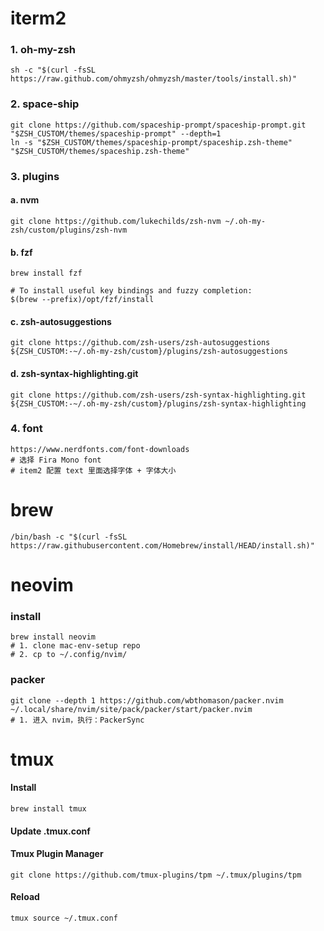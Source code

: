 # iterm2
### 1. oh-my-zsh
```
sh -c "$(curl -fsSL https://raw.github.com/ohmyzsh/ohmyzsh/master/tools/install.sh)"
```
### 2. space-ship
```
git clone https://github.com/spaceship-prompt/spaceship-prompt.git "$ZSH_CUSTOM/themes/spaceship-prompt" --depth=1
ln -s "$ZSH_CUSTOM/themes/spaceship-prompt/spaceship.zsh-theme" "$ZSH_CUSTOM/themes/spaceship.zsh-theme"
```
### 3. plugins
#### a. nvm
```
git clone https://github.com/lukechilds/zsh-nvm ~/.oh-my-zsh/custom/plugins/zsh-nvm
```
#### b. fzf
```
brew install fzf

# To install useful key bindings and fuzzy completion:
$(brew --prefix)/opt/fzf/install
```
#### c. zsh-autosuggestions
```
git clone https://github.com/zsh-users/zsh-autosuggestions ${ZSH_CUSTOM:-~/.oh-my-zsh/custom}/plugins/zsh-autosuggestions
```
#### d. zsh-syntax-highlighting.git 
```
git clone https://github.com/zsh-users/zsh-syntax-highlighting.git ${ZSH_CUSTOM:-~/.oh-my-zsh/custom}/plugins/zsh-syntax-highlighting
```
### 4. font
```
https://www.nerdfonts.com/font-downloads
# 选择 Fira Mono font
# item2 配置 text 里面选择字体 + 字体大小
```
# brew
```
/bin/bash -c "$(curl -fsSL https://raw.githubusercontent.com/Homebrew/install/HEAD/install.sh)"
```
# neovim
### install
```
brew install neovim
# 1. clone mac-env-setup repo
# 2. cp to ~/.config/nvim/
```
### packer
```
git clone --depth 1 https://github.com/wbthomason/packer.nvim ~/.local/share/nvim/site/pack/packer/start/packer.nvim
# 1. 进入 nvim，执行：PackerSync
 ```
# tmux
#### Install
```
brew install tmux
```
#### Update .tmux.conf
#### Tmux Plugin Manager
```
git clone https://github.com/tmux-plugins/tpm ~/.tmux/plugins/tpm
```
#### Reload
```
tmux source ~/.tmux.conf
```
